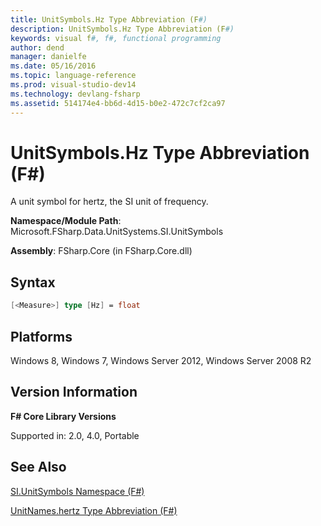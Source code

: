 ```yaml
---
title: UnitSymbols.Hz Type Abbreviation (F#)
description: UnitSymbols.Hz Type Abbreviation (F#)
keywords: visual f#, f#, functional programming
author: dend
manager: danielfe
ms.date: 05/16/2016
ms.topic: language-reference
ms.prod: visual-studio-dev14
ms.technology: devlang-fsharp
ms.assetid: 514174e4-bb6d-4d15-b0e2-472c7cf2ca97 
---
```


# UnitSymbols.Hz Type Abbreviation (F#)

A unit symbol for hertz, the SI unit of frequency.

**Namespace/Module Path**: Microsoft.FSharp.Data.UnitSystems.SI.UnitSymbols

**Assembly**: FSharp.Core (in FSharp.Core.dll)


## Syntax

```fsharp
[<Measure>] type [Hz] = float
```

## Platforms
Windows 8, Windows 7, Windows Server 2012, Windows Server 2008 R2


## Version Information
**F# Core Library Versions**

Supported in: 2.0, 4.0, Portable




## See Also
[SI.UnitSymbols Namespace &#40;F&#35;&#41;](SI.UnitSymbols-Namespace-%5BFSharp%5D.md)

[UnitNames.hertz Type Abbreviation &#40;F&#35;&#41;](UnitNames.hertz-Type-Abbreviation-%5BFSharp%5D.md)

